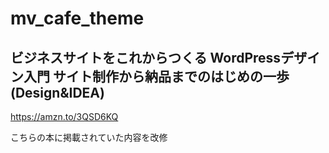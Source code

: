 # mv_cafe_theme

## ビジネスサイトをこれからつくる WordPressデザイン入門 サイト制作から納品までのはじめの一歩 (Design&IDEA)
https://amzn.to/3QSD6KQ

こちらの本に掲載されていた内容を改修
